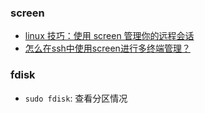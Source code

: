 ### screen
* [linux 技巧：使用 screen 管理你的远程会话](http://www.ibm.com/developerworks/cn/linux/l-cn-screen/)
* [怎么在ssh中使用screen进行多终端管理？](https://github.com/butterandfly/project_9/issues/21)

### fdisk
* `sudo fdisk`: 查看分区情况